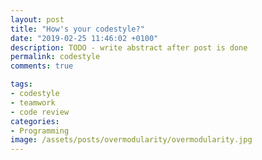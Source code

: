 ```yaml
---
layout: post
title: "How's your codestyle?"
date: "2019-02-25 11:46:02 +0100"
description: TODO - write abstract after post is done
permalink: codestyle
comments: true

tags:
- codestyle
- teamwork
- code review
categories:
- Programming
image: /assets/posts/overmodularity/overmodularity.jpg
---
```




#